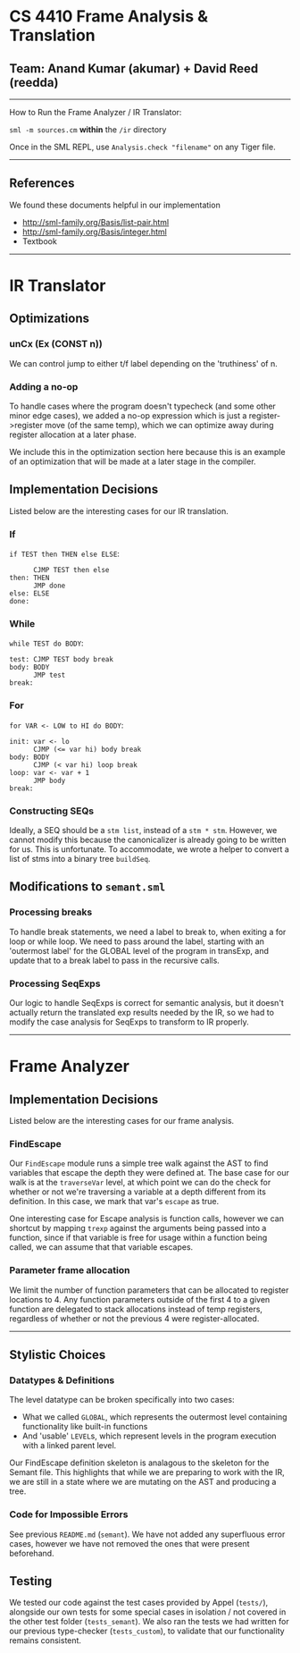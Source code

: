 # CS 4410 Frame Analysis & Translation
## Team: Anand Kumar (akumar) + David Reed (reedda)

---
How to Run the Frame Analyzer / IR Translator:

`sml -m sources.cm` **within** the `/ir` directory

Once in the SML REPL, use `Analysis.check "filename"` on any Tiger file.

---

## References

We found these documents helpful in our implementation
* http://sml-family.org/Basis/list-pair.html
* http://sml-family.org/Basis/integer.html
* Textbook

---

# IR Translator

## Optimizations

### unCx (Ex (CONST n))
We can control jump to either t/f label depending on the 'truthiness' of n.

### Adding a no-op
To handle cases where the program doesn't typecheck (and some other minor edge cases),
we added a no-op expression which is just a register->register move (of the same temp),
which we can optimize away during register allocation at a later phase.

We include this in the optimization section here because this is an example of an
optimization that will be made at a later stage in the compiler.

## Implementation Decisions

Listed below are the interesting cases for our IR translation.

### If

`if TEST then THEN else ELSE`:

```
      CJMP TEST then else
then: THEN
      JMP done
else: ELSE
done:
```

### While

`while TEST do BODY`:

```
test: CJMP TEST body break
body: BODY
      JMP test
break:
```

### For
`for VAR <- LOW to HI do BODY`:

```
init: var <- lo
      CJMP (<= var hi) body break
body: BODY
      CJMP (< var hi) loop break
loop: var <- var + 1
      JMP body
break:
```

### Constructing SEQs
Ideally, a SEQ should be a `stm list`, instead of a `stm * stm`. However, we cannot
modify this because the canonicalizer is already going to be written for us. This is
unfortunate. To accommodate, we wrote a helper to convert a list of stms into a binary
tree `buildSeq`.

## Modifications to `semant.sml`

### Processing breaks
To handle break statements, we need a label to break to, when exiting a for loop or while loop.
We need to pass around the label, starting with an 'outermost label' for the GLOBAL level of the program
in transExp, and update that to a break label to pass in the recursive calls.

### Processing SeqExps
Our logic to handle SeqExps is correct for semantic analysis, but it doesn't actually return the translated
exp results needed by the IR, so we had to modify the case analysis for SeqExps to transform to IR properly.

---

# Frame Analyzer

## Implementation Decisions

Listed below are the interesting cases for our frame analysis.

### FindEscape

Our `FindEscape` module runs a simple tree walk against the AST to find variables
that escape the depth they were defined at. The base case for our walk is at the
`traverseVar` level, at which point we can do the check for whether or not we're
traversing a variable at a depth different from its definition. In this case,
we mark that var's `escape` as true.

One interesting case for Escape analysis is function calls, however we can
shortcut by mapping `trexp` against the arguments being passed into a function,
since if that variable is free for usage within a function being called, we
can assume that that variable escapes.

### Parameter frame allocation

We limit the number of function parameters that can be allocated to register locations
to 4. Any function parameters outside of the first 4 to a given function
are delegated to stack allocations instead of temp registers, regardless of
whether or not the previous 4 were register-allocated.

---

## Stylistic Choices

### Datatypes & Definitions
The level datatype can be broken specifically into two cases:
* What we called `GLOBAL`, which represents the outermost level containing functionality like built-in functions
* And 'usable' `LEVEL`s, which represent levels in the program execution with a linked parent level.

Our FindEscape definition skeleton is analagous to the skeleton for the Semant file. This highlights that while we
are preparing to work with the IR, we are still in a state where we are mutating on the AST and producing a tree.

### Code for Impossible Errors

See previous `README.md` (`semant`). We have not added any superfluous error cases,
however we have not removed the ones that were present beforehand.

## Testing

We tested our code against the test cases provided by Appel (`tests/`), alongside
our own tests for some special cases in isolation / not covered in the other test
folder (`tests_semant`).  We also ran the tests we had written for our previous
type-checker (`tests_custom`), to validate that our functionality remains consistent.
